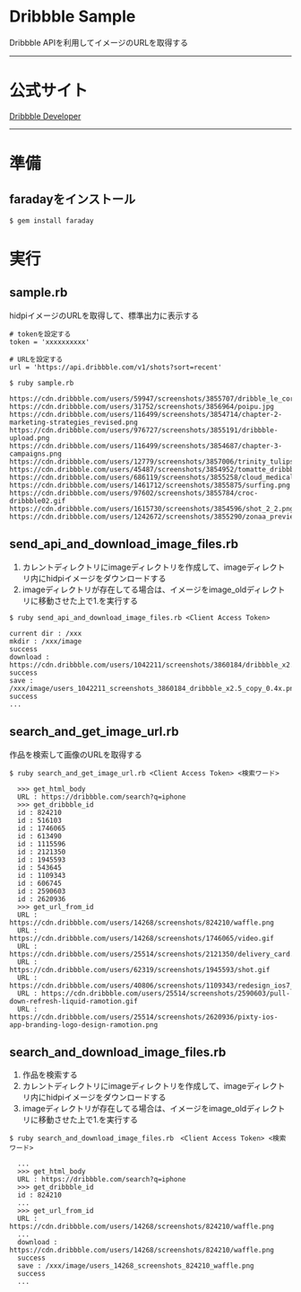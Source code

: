 # Dribbble Sample

Dribbble APIを利用してイメージのURLを取得する

---

# 公式サイト
[Dribbble Developer](http://developer.dribbble.com/)

---

# 準備

## faradayをインストール

```
$ gem install faraday
```

# 実行

## sample.rb

hidpiイメージのURLを取得して、標準出力に表示する

```
# tokenを設定する
token = 'xxxxxxxxxx'

# URLを設定する
url = 'https://api.dribbble.com/v1/shots?sort=recent'
```

```
$ ruby sample.rb

https://cdn.dribbble.com/users/59947/screenshots/3855707/dribble_le_corb.jpg
https://cdn.dribbble.com/users/31752/screenshots/3856964/poipu.jpg
https://cdn.dribbble.com/users/116499/screenshots/3854714/chapter-2-marketing-strategies_revised.png
https://cdn.dribbble.com/users/976727/screenshots/3855191/dribbble-upload.png
https://cdn.dribbble.com/users/116499/screenshots/3854687/chapter-3-campaigns.png
https://cdn.dribbble.com/users/12779/screenshots/3857006/trinity_tulips.png
https://cdn.dribbble.com/users/45487/screenshots/3854952/tomatte_dribbble.png
https://cdn.dribbble.com/users/686119/screenshots/3855258/cloud_medical_imaging_website.png
https://cdn.dribbble.com/users/1461712/screenshots/3855875/surfing.png
https://cdn.dribbble.com/users/97602/screenshots/3855784/croc-dribbble02.gif
https://cdn.dribbble.com/users/1615730/screenshots/3854596/shot_2_2.png
https://cdn.dribbble.com/users/1242672/screenshots/3855290/zonaa_preview11.png
```

## send_api_and_download_image_files.rb

1. カレントディレクトリにimageディレクトリを作成して、imageディレクトリ内にhidpiイメージをダウンロードする
2. imageディレクトリが存在してる場合は、イメージをimage_oldディレクトリに移動させた上で1.を実行する

```
$ ruby send_api_and_download_image_files.rb <Client Access Token>

current dir : /xxx
mkdir : /xxx/image
success
download : https://cdn.dribbble.com/users/1042211/screenshots/3860184/dribbble_x2.5_copy_0.4x.png
success
save : /xxx/image/users_1042211_screenshots_3860184_dribbble_x2.5_copy_0.4x.png
success
...
```

## search_and_get_image_url.rb

作品を検索して画像のURLを取得する

```
$ ruby search_and_get_image_url.rb <Client Access Token> <検索ワード>

  >>> get_html_body
  URL : https://dribbble.com/search?q=iphone
  >>> get_dribbble_id
  id : 824210
  id : 516103
  id : 1746065
  id : 613490
  id : 1115596
  id : 2121350
  id : 1945593
  id : 543645
  id : 1109343
  id : 606745
  id : 2590603
  id : 2620936
  >>> get_url_from_id
  URL : https://cdn.dribbble.com/users/14268/screenshots/824210/waffle.png
  URL : https://cdn.dribbble.com/users/14268/screenshots/1746065/video.gif
  URL : https://cdn.dribbble.com/users/25514/screenshots/2121350/delivery_card.gif
  URL : https://cdn.dribbble.com/users/62319/screenshots/1945593/shot.gif
  URL : https://cdn.dribbble.com/users/40806/screenshots/1109343/redesign_ios7_big.jpg
  URL : https://cdn.dribbble.com/users/25514/screenshots/2590603/pull-down-refresh-liquid-ramotion.gif
  URL : https://cdn.dribbble.com/users/25514/screenshots/2620936/pixty-ios-app-branding-logo-design-ramotion.png
```

## search_and_download_image_files.rb

1. 作品を検索する
2. カレントディレクトリにimageディレクトリを作成して、imageディレクトリ内にhidpiイメージをダウンロードする
3. imageディレクトリが存在してる場合は、イメージをimage_oldディレクトリに移動させた上で1.を実行する

```
$ ruby search_and_download_image_files.rb　<Client Access Token> <検索ワード>

  ...
  >>> get_html_body
  URL : https://dribbble.com/search?q=iphone
  >>> get_dribbble_id
  id : 824210
  ...
  >>> get_url_from_id
  URL : https://cdn.dribbble.com/users/14268/screenshots/824210/waffle.png
  ...
  download : https://cdn.dribbble.com/users/14268/screenshots/824210/waffle.png
  success
  save : /xxx/image/users_14268_screenshots_824210_waffle.png
  success
  ...
```
